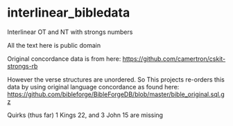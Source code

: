 # interlinear_bibledata
Interlinear OT and NT with strongs numbers

All the text here is public domain


Original concordance data is from here: 
https://github.com/camertron/cskit-strongs-rb

However the verse structures are unordered.  So This projects re-orders this data by using original language concordance as found here:
https://github.com/bibleforge/BibleForgeDB/blob/master/bible_original.sql.gz

Quirks (thus far)
1 Kings 22, and 3 John 15 are missing
